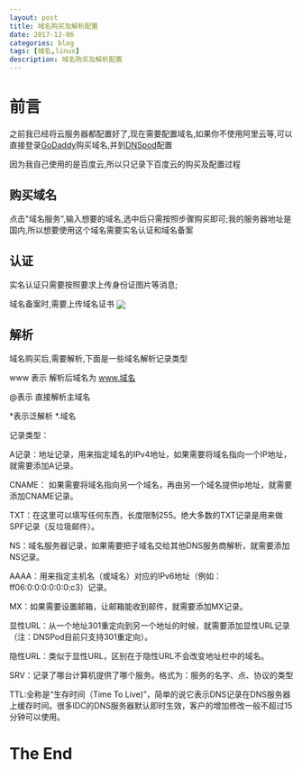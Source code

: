 ```yaml
---
layout: post
title: 域名购买及解析配置
date: 2017-12-06
categories: blog
tags: [域名,linux]
description: 域名购买及解析配置
---
```


# 前言
之前我已经将云服务器都配置好了,现在需要配置域名,如果你不使用阿里云等,可以直接登录[GoDaddy](https://sg.godaddy.com/zh/)购买域名,并到[DNSpod](https://www.dnspod.cn/)配置

因为我自己使用的是百度云,所以只记录下百度云的购买及配置过程

## 购买域名

点击"域名服务",输入想要的域名,选中后只需按照步骤购买即可;我的服务器地址是国内,所以想要使用这个域名需要实名认证和域名备案

## 认证
实名认证只需要按照要求上传身份证图片等消息;

域名备案时,需要上传域名证书
<img src="http://ozupw8iis.bkt.clouddn.com/201712061.png" align="center" class="img-responsive">

## 解析
域名购买后,需要解析,下面是一些域名解析记录类型

www 表示 解析后域名为 www.域名

@表示 直接解析主域名 
 
*表示泛解析 *.域名

记录类型：

A记录：地址记录，用来指定域名的IPv4地址，如果需要将域名指向一个IP地址，就需要添加A记录。

CNAME： 如果需要将域名指向另一个域名，再由另一个域名提供ip地址，就需要添加CNAME记录。

TXT：在这里可以填写任何东西，长度限制255。绝大多数的TXT记录是用来做SPF记录（反垃圾邮件）。

NS：域名服务器记录，如果需要把子域名交给其他DNS服务商解析，就需要添加NS记录。

AAAA：用来指定主机名（或域名）对应的IPv6地址（例如：ff06:0:0:0:0:0:0:c3）记录。

MX：如果需要设置邮箱，让邮箱能收到邮件，就需要添加MX记录。

显性URL：从一个地址301重定向到另一个地址的时候，就需要添加显性URL记录（注：DNSPod目前只支持301重定向）。

隐性URL：类似于显性URL，区别在于隐性URL不会改变地址栏中的域名。

SRV：记录了哪台计算机提供了哪个服务。格式为：服务的名字、点、协议的类型

TTL:全称是“生存时间（Time To Live)”，简单的说它表示DNS记录在DNS服务器上缓存时间。很多IDC的DNS服务器默认即时生效，客户的增加修改一般不超过15分钟可以使用。

# The End
